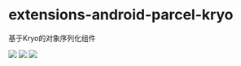 # extensions-android-parcel-kryo

基于Kryo的对象序列化组件

![](https://travis-ci.org/aoe-open/extensions-android-parcel-kryo.svg?branch=master)
![](https://bintray.com/aoe/maven/extensions-parcel-kryo/_latestVersion)
![](https://img.shields.io/badge/API-15+-brightgreen.svg)

